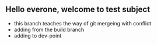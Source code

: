 ## Hello everone, welcome to test subject

- this branch teaches the way of git mergeing with conflict
- adding from the build branch
- adding to dev-point